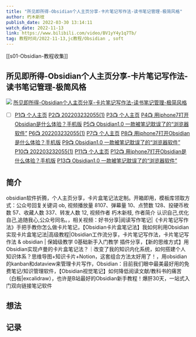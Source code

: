 ```yaml
---
title: "所见即所得-Obsidian个人主页分享-卡片笔记写作法-读书笔记管理-极简风格"
author: 朽木新枝
publish_date: 2022-03-30 13:14:11
watch_date: 2022-11-13
link: https://www.bilibili.com/video/BV1yY4y1q7Tb/
tag: 教程时间/2022-11-13,jc教程/Obsidian , soft
---
```

[[s01-Obsidian-教程收集]]
## 所见即所得-Obsidian个人主页分享-卡片笔记写作法-读书笔记管理-极简风格
![](http://i2.hdslb.com/bfs/archive/dc4c093c755c19b62594fdaae64e36c47e94b38e.jpg)
[所见即所得-Obsidian个人主页分享-卡片笔记写作法-读书笔记管理-极简风格](https://www.bilibili.com/video/BV1yY4y1q7Tb/)

- [ ] [P1📺 个人主页](https://www.bilibili.com/video/BV1yY4y1q7Tb/?p=1)
[P2📺 202203232055(1)](https://www.bilibili.com/video/BV1yY4y1q7Tb/?p=2)
[P3📺 个人主页](https://www.bilibili.com/video/BV1yY4y1q7Tb/?p=3)
[P4📺 用iphone7打开Obsidian是什么体验？手机版](https://www.bilibili.com/video/BV1yY4y1q7Tb/?p=4)
[P5📺 Obsidian1.0 一款被笔记耽误了的“浏览器软件”](https://www.bilibili.com/video/BV1yY4y1q7Tb/?p=5)
[P6📺 202203232055(1)](https://www.bilibili.com/video/BV1yY4y1q7Tb/?p=6)
[P7📺 个人主页](https://www.bilibili.com/video/BV1yY4y1q7Tb/?p=7)
[P8📺 用iphone7打开Obsidian是什么体验？手机版](https://www.bilibili.com/video/BV1yY4y1q7Tb/?p=8)
[P9📺 Obsidian1.0 一款被笔记耽误了的“浏览器软件”](https://www.bilibili.com/video/BV1yY4y1q7Tb/?p=9)
[P10📺 202203232055(1)](https://www.bilibili.com/video/BV1yY4y1q7Tb/?p=10)
[P11📺 个人主页](https://www.bilibili.com/video/BV1yY4y1q7Tb/?p=11)
[P12📺 用iphone7打开Obsidian是什么体验？手机版](https://www.bilibili.com/video/BV1yY4y1q7Tb/?p=12)
[P13📺 Obsidian1.0 一款被笔记耽误了的“浏览器软件”](https://www.bilibili.com/video/BV1yY4y1q7Tb/?p=13)



## 简介
obsidian软件折腾，个人主页分享，卡片盒笔记法定制。开箱即用，模板库领取方式：公众号回复关键词 ob, 视频播放量 8107、弹幕量 10、点赞数 128、投硬币枚数 57、收藏人数 337、转发人数 12, 视频作者 朽木新枝, 作者简介 认识自己,优化自己,追随我心,公众号同名。，相关视频：好书分享|阅读写作笔记|《卡片笔记写作法》手把手教你怎么做卡片笔记，【Obsidian卡片盒笔记法】我如何利用Obsidian实现卡片盒笔记法|高级教程|Obsidian工作流分享，卡片笔记写作法，卡片笔记写作法 & obsidian | 保姆级教学 0基础新手入门教学 插件分享，【新的思维方式】用Obsidian实现卢曼的卡片盒笔记法？｜改变了我的知识内化系统，如何搭建个人知识体系？思维导图+知识卡片+Notion，这套组合方法太好用了！，用obsidian的kanban和dataview来管理卡片写作，Obsidian：目前我们眼中最美最好用的免费笔记/知识管理软件，【Obsidian视觉笔记】如何降低阅读文献/教科书的痛苦（白板|excalidraw），也许是B站最好的Obsidian新手教程！爆肝30天，一站式入门双向链接笔记软件
## 想法
## 记录
